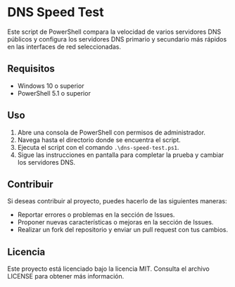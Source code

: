 # DNS Speed Test

Este script de PowerShell compara la velocidad de varios servidores DNS públicos y configura los servidores DNS primario y secundario más rápidos en las interfaces de red seleccionadas.

## Requisitos

- Windows 10 o superior
- PowerShell 5.1 o superior

## Uso

1. Abre una consola de PowerShell con permisos de administrador.
2. Navega hasta el directorio donde se encuentra el script.
3. Ejecuta el script con el comando `.\dns-speed-test.ps1`.
4. Sigue las instrucciones en pantalla para completar la prueba y cambiar los servidores DNS.

## Contribuir

Si deseas contribuir al proyecto, puedes hacerlo de las siguientes maneras:

- Reportar errores o problemas en la sección de Issues.
- Proponer nuevas características o mejoras en la sección de Issues.
- Realizar un fork del repositorio y enviar un pull request con tus cambios.

## Licencia

Este proyecto está licenciado bajo la licencia MIT. Consulta el archivo LICENSE para obtener más información.
